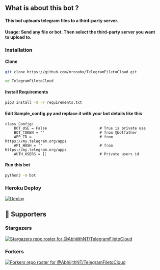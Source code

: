 ## What is about this bot ?

#### This bot uploads telegram files to a third-party server.
#### Usage: Send any file or bot. Then select the third-party server you want to upload to.


### Installation
#### Clone

```sh
git clone https://github.com/mrnoobx/TelegramFiletoCloud.git

cd TelegramFiletoCloud

```

#### Install Requirements

```sh
pip3 install -U -r requirements.txt
```
#### Edit Sample_config.py and replace it with your bot details like this

```python3
class Config:
    BOT_USE = False                        # True is private use
    BOT_TOKEN = ''                         # from @botfather
    APP_ID =                               # from https://my.telegram.org/apps
    API_HASH = ''                          # from https://my.telegram.org/apps
    AUTH_USERS = []                        # Private users id
```

#### Run this bot
```sh
python3 -m bot
```

### Heroku Deploy
[![Deploy](https://www.herokucdn.com/deploy/button.svg)](https://heroku.com/deploy?template=https://github.com/mrnoobx/TelegramFiletoCloud)

## :clap:  Supporters

### Stargazers
[![Stargazers repo roster for @AbhijithNT/TelegramFiletoCloud](https://reporoster.com/stars/dark/AbhijithNT/TelegramFiletoCloud)](https://github.com/AbhijithNT/TelegramFiletoCloud/stargazers)
### Forkers
[![Forkers repo roster for @AbhijithNT/TelegramFiletoCloud](https://reporoster.com/forks/dark/AbhijithNT/TelegramFiletoCloud)](https://github.com/AbhijithNT/TelegramFiletoCloud/network/members)

